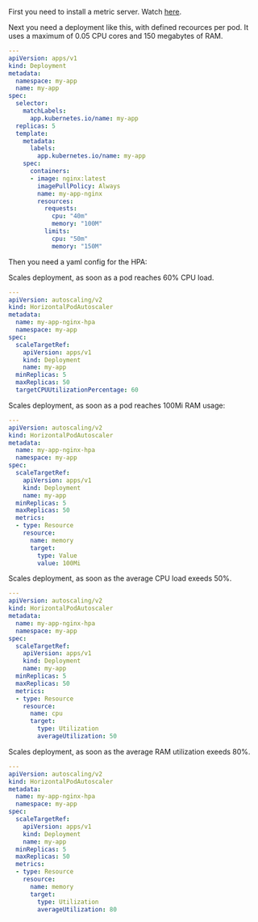 First you need to install a metric server. Watch [here](https://pablo.slab.com/posts/kubernetes-metric-service-9o8bxtc3).

Next you need a deployment like this, with defined recources per pod. It uses a maximum of 0.05 CPU cores and 150 megabytes of RAM.

```yaml
---
apiVersion: apps/v1
kind: Deployment
metadata:
  namespace: my-app
  name: my-app
spec:
  selector:
    matchLabels:
      app.kubernetes.io/name: my-app
  replicas: 5
  template:
    metadata:
      labels:
        app.kubernetes.io/name: my-app
    spec:
      containers:
      - image: nginx:latest
        imagePullPolicy: Always
        name: my-app-nginx
        resources:
          requests:
            cpu: "40m"
            memory: "100M"
          limits:
            cpu: "50m"
            memory: "150M"
```

Then you need a yaml config for the HPA:



Scales deployment, as soon as a pod reaches 60% CPU load.

```yaml
---
apiVersion: autoscaling/v2
kind: HorizontalPodAutoscaler
metadata:
  name: my-app-nginx-hpa
  namespace: my-app
spec:
  scaleTargetRef:
    apiVersion: apps/v1
    kind: Deployment
    name: my-app
  minReplicas: 5
  maxReplicas: 50
  targetCPUUtilizationPercentage: 60
```

Scales deployment, as soon as a pod reaches 100Mi RAM usage:

```yaml
---
apiVersion: autoscaling/v2
kind: HorizontalPodAutoscaler
metadata:
  name: my-app-nginx-hpa
  namespace: my-app
spec:
  scaleTargetRef:
    apiVersion: apps/v1
    kind: Deployment
    name: my-app
  minReplicas: 5
  maxReplicas: 50
  metrics:
  - type: Resource
    resource:
      name: memory
      target:
        type: Value
        value: 100Mi
```

Scales deployment, as soon as the average CPU load exeeds 50%.

```yaml
---
apiVersion: autoscaling/v2
kind: HorizontalPodAutoscaler
metadata:
  name: my-app-nginx-hpa
  namespace: my-app
spec:
  scaleTargetRef:
    apiVersion: apps/v1
    kind: Deployment
    name: my-app
  minReplicas: 5
  maxReplicas: 50
  metrics:
  - type: Resource
    resource:
      name: cpu
      target:
        type: Utilization
        averageUtilization: 50
```

Scales deployment, as soon as the average RAM utilization exeeds 80%.

```yaml
---
apiVersion: autoscaling/v2
kind: HorizontalPodAutoscaler
metadata:
  name: my-app-nginx-hpa
  namespace: my-app
spec:
  scaleTargetRef:
    apiVersion: apps/v1
    kind: Deployment
    name: my-app
  minReplicas: 5
  maxReplicas: 50
  metrics:
  - type: Resource
    resource:
      name: memory
      target:
        type: Utilization
        averageUtilization: 80
```
